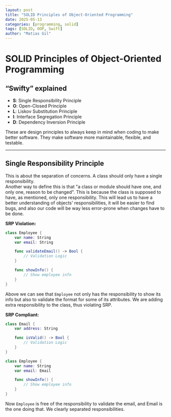 ```yaml
---
layout: post
title: "SOLID Principles of Object-Oriented Programming"
date: 2025-05-13
categories: [programming, solid]
tags: [SOLID, OOP, Swift]
author: "Matias Gil"
---
```


# SOLID Principles of Object-Oriented Programming

## “Swifty” explained

- **S**: Single Responsibility Principle
- **O**: Open-Closed Principle
- **L**: Liskov Substitution Principle
- **I**: Interface Segregation Principle
- **D**: Dependency Inversion Principle

These are design principles to always keep in mind when coding to make better software. They make software more maintainable, flexible, and testable.

---

## Single Responsibility Principle

This is about the separation of concerns. A class should only have a single responsibility.  
Another way to define this is that "a class or module should have one, and only one, reason to be changed". This is because the class is supposed to have, as mentioned, only one responsibility. This will lead us to have a better understanding of objects' responsibilities, it will be easier to find bugs, and also our code will be way less error-prone when changes have to be done.

**SRP Violation:**

```swift
class Employee {
    var name: String
    var email: String

    func validateEmail() -> Bool {
        // Validation Logic
    }

    func showInfo() {
        // Show employee info
    }
}
```

Above we can see that `Employee` not only has the responsibility to show its info but also to validate the format for some of its attributes. We are adding extra responsibility to the class, thus violating SRP.

**SRP Compliant:**

```swift
class Email {
    var address: String

    func isValid() -> Bool {
        // Validation Logic
    }
}

class Employee {
    var name: String
    var email: Email

    func showInfo() {
        // Show employee info
    }
}
```
Now `Employee` is free of the responsibility to validate the email, and Email is the one doing that. We clearly separated responsibilities.
